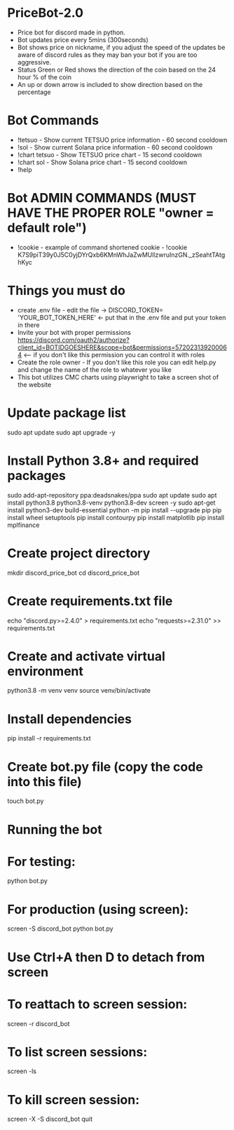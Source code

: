 # PriceBot-2.0
* Price bot for discord made in python.
* Bot updates price every 5mins (300seconds)
* Bot shows price on nickname, if you adjust the speed of the updates be aware of discord rules as they may ban your bot if you are too aggressive.
* Status Green or Red shows the direction of the coin based on the 24 hour % of the coin
* An up or down arrow is included to show direction based on the percentage

# Bot Commands
* !tetsuo          - Show current TETSUO price information - 60 second cooldown
* !sol             - Show current Solana price information - 60 second cooldown
* !chart tetsuo    - Show TETSUO price chart - 15 second cooldown
* !chart sol       - Show Solana price chart - 15 second cooldown
* !help

# Bot ADMIN COMMANDS (MUST HAVE THE PROPER ROLE "owner = default role")
* !cookie - example of command shortened cookie - !cookie K7S9piT39y0J5C0yjDYrQxb6KMnWhJaZwMUllzwruInzGN._zSeahtTAtghKyc 

# Things you must do
* create .env file - edit the file -> DISCORD_TOKEN= 'YOUR_BOT_TOKEN_HERE'  <- put that in the .env file and put your token in there
* Invite your bot with proper permissions https://discord.com/oauth2/authorize?client_id=BOTIDGOESHERE&scope=bot&permissions=572023139200064  <-- if you don't like this permission you can control it with roles
* Create the role owner - If you don't like this role you can edit help.py and change the name of the role to whatever you like
* This bot utilizes CMC charts using playwright to take a screen shot of the website

# Update package list
sudo apt update
sudo apt upgrade -y

# Install Python 3.8+ and required packages
sudo add-apt-repository ppa:deadsnakes/ppa
sudo apt update
sudo apt install python3.8 python3.8-venv python3.8-dev screen -y
sudo apt-get install python3-dev build-essential
python -m pip install --upgrade pip
pip install wheel setuptools
pip install contourpy
pip install matplotlib
pip install mplfinance

# Create project directory
mkdir discord_price_bot
cd discord_price_bot

# Create requirements.txt file
echo "discord.py>=2.4.0" > requirements.txt
echo "requests>=2.31.0" >> requirements.txt

# Create and activate virtual environment
python3.8 -m venv venv
source venv/bin/activate

# Install dependencies
pip install -r requirements.txt

# Create bot.py file (copy the code into this file)
touch bot.py

# Running the bot
# For testing:
python bot.py

# For production (using screen):
screen -S discord_bot
python bot.py
# Use Ctrl+A then D to detach from screen

# To reattach to screen session:
screen -r discord_bot

# To list screen sessions:
screen -ls

# To kill screen session:
screen -X -S discord_bot quit
